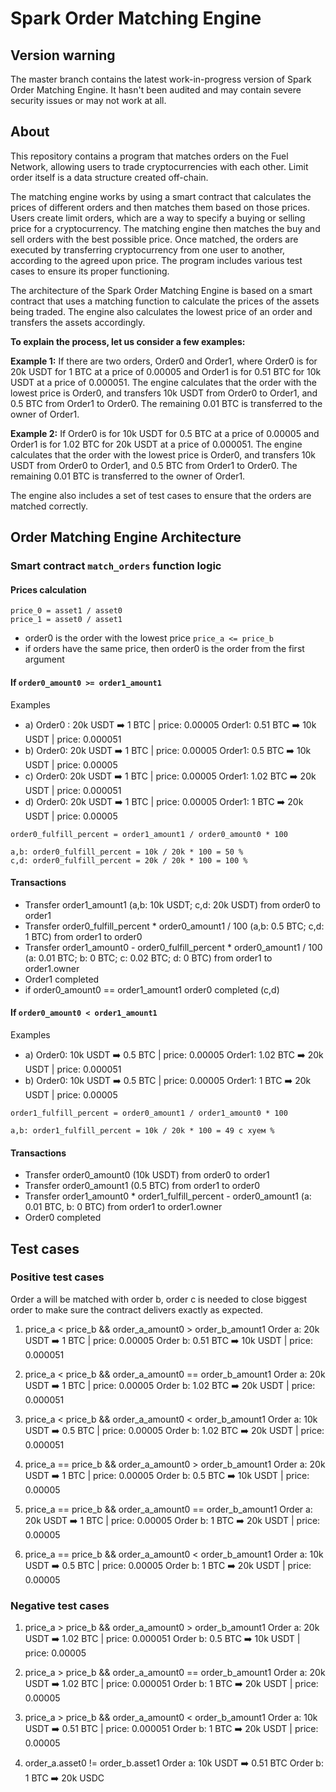 # Spark Order Matching Engine
## Version warning
The master branch contains the latest work-in-progress version of Spark Order Matching Engine. It hasn't been audited and may contain severe security issues or may not work at all.

## About

This repository contains a program that matches orders on the Fuel Network, allowing users to trade cryptocurrencies with each other. 
Limit order itself is a data structure created off-chain.

The matching engine works by using a smart contract that calculates the prices of different orders and then matches them based on those prices. 
Users create limit orders, which are a way to specify a buying or selling price for a cryptocurrency. The matching engine then matches the buy and sell orders with the best possible price. 
Once matched, the orders are executed by transferring cryptocurrency from one user to another, according to the agreed upon price. The program includes various test cases to ensure its proper functioning.

The architecture of the Spark Order Matching Engine is based on a smart contract that uses a matching function to calculate the prices of the assets being traded. The engine also calculates the lowest price of an order and transfers the assets accordingly.

**To explain the process, let us consider a few examples:**

**Example 1:** If there are two orders, Order0 and Order1, where Order0 is for 20k USDT for 1 BTC at a price of 0.00005 and Order1 is for 0.51 BTC for 10k USDT at a price of 0.000051. The engine calculates that the order with the lowest price is Order0, and transfers 10k USDT from Order0 to Order1, and 0.5 BTC from Order1 to Order0. The remaining 0.01 BTC is transferred to the owner of Order1.

**Example 2:** If Order0 is for 10k USDT for 0.5 BTC at a price of 0.00005 and Order1 is for 1.02 BTC for 20k USDT at a price of 0.000051. The engine calculates that the order with the lowest price is Order0, and transfers 10k USDT from Order0 to Order1, and 0.5 BTC from Order1 to Order0. The remaining 0.01 BTC is transferred to the owner of Order1.

The engine also includes a set of test cases to ensure that the orders are matched correctly. 


## Order Matching Engine Architecture  

### Smart contract `match_orders` function  logic
#### Prices calculation
```
price_0 = asset1 / asset0
price_1 = asset0 / asset1
```

* order0 is the order with the lowest price `price_a <= price_b`
* if orders have the same price, then order0 is the order from the first argument




#### If  `order0_amount0 >= order1_amount1`

Examples
- a) Order0 : 20k USDT ➡️ 1 BTC | price: 0.00005
     Order1: 0.51 BTC ➡️ 10k USDT | price: 0.000051
- b) Order0: 20k USDT ➡️ 1 BTC | price: 0.00005
     Order1: 0.5 BTC ➡️ 10k USDT | price: 0.00005
- c) Order0: 20k USDT ➡️ 1 BTC | price: 0.00005
     Order1: 1.02 BTC ➡️ 20k USDT | price: 0.000051
- d) Order0: 20k USDT ➡️ 1 BTC | price: 0.00005
     Order1: 1 BTC ➡️ 20k USDT | price: 0.00005

```
order0_fulfill_percent = order1_amount1 / order0_amount0 * 100

a,b: order0_fulfill_percent = 10k / 20k * 100 = 50 %
c,d: order0_fulfill_percent = 20k / 20k * 100 = 100 %
```

#### Transactions
* Transfer order1_amount1 (a,b: 10k USDT; c,d: 20k USDT) from order0 to order1
* Transfer order0_fulfill_percent * order0_amount1 / 100 (a,b: 0.5 BTC; c,d: 1 BTC) from order1 to order0
* Transfer order1_amount0 - order0_fulfill_percent * order0_amount1 / 100 (a: 0.01 BTC; b: 0 BTC; c: 0.02 BTC; d: 0 BTC) from order1 to order1.owner 
* Order1 completed 
* if order0_amount0 == order1_amount1 order0 completed (c,d) 


#### If  `order0_amount0 < order1_amount1`

Examples 
- a) Order0: 10k USDT ➡️ 0.5 BTC | price: 0.00005
     Order1: 1.02 BTC ➡️ 20k USDT | price: 0.000051
- b) Order0: 10k USDT ➡️ 0.5 BTC | price: 0.00005
     Order1: 1 BTC ➡️ 20k USDT | price: 0.00005
```
order1_fulfill_percent = order0_amount1 / order1_amount0 * 100

a,b: order1_fulfill_percent = 10k / 20k * 100 = 49 с хуем %
```
#### Transactions
* Transfer order0_amount0 (10k USDT) from order0 to order1
* Transfer order0_amount1 (0.5 BTC) from order1 to order0
* Transfer order1_amount0 * order1_fulfill_percent - order0_amount1 (a: 0.01 BTC, b: 0 BTC) from order1 to order1.owner
* Order0 completed

## Test cases

### Positive test cases
Order a will be matched with order b, order c is needed to close biggest order to make sure the contract delivers exactly as expected.

1. price_a < price_b && order_a_amount0 > order_b_amount1
Order a: 20k USDT ➡️ 1 BTC | price: 0.00005
Order b: 0.51 BTC ➡️ 10k USDT | price: 0.000051

2. price_a < price_b && order_a_amount0 == order_b_amount1
Order a: 20k USDT ➡️ 1 BTC | price: 0.00005
Order b: 1.02 BTC ➡️ 20k USDT | price: 0.000051

3. price_a < price_b && order_a_amount0 < order_b_amount1
Order a: 10k USDT ➡️ 0.5 BTC | price: 0.00005
Order b: 1.02 BTC ➡️ 20k USDT | price: 0.000051

4. price_a == price_b && order_a_amount0 > order_b_amount1
Order a: 20k USDT ➡️ 1 BTC | price: 0.00005
Order b: 0.5 BTC ➡️ 10k USDT | price: 0.00005

5. price_a == price_b && order_a_amount0 == order_b_amount1
Order a: 20k USDT ➡️ 1 BTC | price: 0.00005
Order b: 1 BTC ➡️ 20k USDT | price: 0.00005

6. price_a == price_b && order_a_amount0 < order_b_amount1
Order a: 10k USDT ➡️ 0.5 BTC | price: 0.00005
Order b: 1 BTC ➡️ 20k USDT | price: 0.00005

### Negative test cases

1. price_a > price_b && order_a_amount0 > order_b_amount1 
Order a: 20k USDT ➡️ 1.02 BTC | price: 0.000051
Order b: 0.5 BTC ➡️ 10k USDT | price: 0.00005

2. price_a > price_b && order_a_amount0 == order_b_amount1
Order a: 20k USDT ➡️ 1.02 BTC | price: 0.000051
Order b: 1 BTC ➡️ 20k USDT | price: 0.00005

3. price_a > price_b && order_a_amount0 < order_b_amount1
Order a: 10k USDT ➡️ 0.51 BTC | price: 0.000051
Order b: 1 BTC ➡️ 20k USDT | price: 0.00005

4. order_a.asset0 != order_b.asset1
Order a: 10k USDT ➡️ 0.51 BTC
Order b: 1 BTC ➡️ 20k USDC
